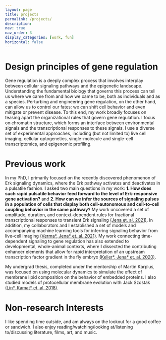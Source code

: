 ```yaml
---
layout: page
title: projects
permalink: /projects/
description:
nav: true
nav_order: 3
display_categories: [work, fun]
horizontal: false
---
```


Design principles of gene regulation
======
Gene regulation is a deeply complex process that involves interplay between cellular signaling pathways and the epigenetic landscape. Understanding the fundamental biology that governs this process can tell us where we came from and how we came to be, both as individuals and as a species. Perturbing and engineering gene regulation, on the other hand, can allow us to control our fates: we can shift cell behavior and even mitigate or prevent disease. To this end, my work broadly focuses on teasing apart the organizational rules that govern gene regulation. I focus on chromatin structure, which forms an interface between environmental signals and the transcriptional responses to these signals. I use a diverse set of experimental approaches, including (but not limited to) live cell imaging, cellular optogenetics, single-molecule and single-cell transcriptomics, and epigenomic profiling.

Previous work
======
In my PhD, I primarily focused on the recently discovered phenomenon of Erk signaling dynamics, where the Erk pathway activates and deactivates in a pulsatile fashion. I asked two main questions in my work: **1. How does such rapid pulsatile behavior feed forward to the level of Erk-responsive gene activation?** and **2. How can we infer the sources of signaling pulses in a population of cells that display both cell-autonomous and cell-to-cell coupling behavior in the same pathway?** My work uncovered a set of amplitude, duration, and context-dependent rules for fractional transcriptional responses to transient Erk signaling [(Jena et. al. 2021)](https://www.biorxiv.org/content/10.1101/2021.04.30.442166v1). In addition, my collaborators and I established a set of models and accompanying machine learning tools for inferring signaling behavior from live-cell imaging [(Verma\*, Jena\* et. al. 2021)](https://www.pnas.org/doi/10.1073/pnas.2026123118). My work connecting time-dependent signaling to gene regulation has also extended to developmental, whole-animal contexts, where I dissected the contributing enhancer elements that allow for rapid interpretation of an upstream transcription factor gradient in the fly embryo [(Keller\*, Jena\* et. al. 2020)](https://www.pnas.org/doi/abs/10.1073/pnas.1917040117).

My undergrad thesis, completed under the mentorship of Martin Karplus, was focused on using molecular dynamics to simulate the effect of membrane lipid composition on the behavior of embedded proteins. I also studied models of protocellular membrane evolution with Jack Szostak [(Lin\*, Kamat\* et. al. 2018)](https://onlinelibrary.wiley.com/doi/10.1002/smll.201704077).

Non-research Interests
======
I like spending time outside, and am always on the lookout for a good coffee or sandwich. I also enjoy reading/watching/looking at/listening to/discussing literature, films, art, and music. 
